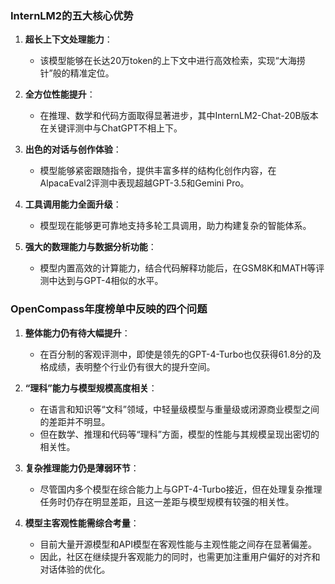 ### InternLM2的五大核心优势  
  
1. **超长上下文处理能力**：  
   - 该模型能够在长达20万token的上下文中进行高效检索，实现“大海捞针”般的精准定位。  
  
2. **全方位性能提升**：  
   - 在推理、数学和代码方面取得显著进步，其中InternLM2-Chat-20B版本在关键评测中与ChatGPT不相上下。  
  
3. **出色的对话与创作体验**：  
   - 模型能够紧密跟随指令，提供丰富多样的结构化创作内容，在AlpacaEval2评测中表现超越GPT-3.5和Gemini Pro。  
  
4. **工具调用能力全面升级**：  
   - 模型现在能够更可靠地支持多轮工具调用，助力构建复杂的智能体系。  
  
5. **强大的数理能力与数据分析功能**：  
   - 模型内置高效的计算能力，结合代码解释功能后，在GSM8K和MATH等评测中达到与GPT-4相似的水平。  
  
### OpenCompass年度榜单中反映的四个问题  
  
1. **整体能力仍有待大幅提升**：  
   - 在百分制的客观评测中，即使是领先的GPT-4-Turbo也仅获得61.8分的及格成绩，表明整个行业仍有很大的提升空间。  
  
2. **“理科”能力与模型规模高度相关**：  
   - 在语言和知识等“文科”领域，中轻量级模型与重量级或闭源商业模型之间的差距并不明显。  
   - 但在数学、推理和代码等“理科”方面，模型的性能与其规模呈现出密切的相关性。  
  
3. **复杂推理能力仍是薄弱环节**：  
   - 尽管国内多个模型在综合能力上与GPT-4-Turbo接近，但在处理复杂推理任务时仍存在明显差距，且这一差距与模型规模有较强的相关性。  
  
4. **模型主客观性能需综合考量**：  
   - 目前大量开源模型和API模型在客观性能与主观性能之间存在显著偏差。  
   - 因此，社区在继续提升客观能力的同时，也需更加注重用户偏好的对齐和对话体验的优化。